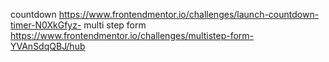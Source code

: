 countdown 
https://www.frontendmentor.io/challenges/launch-countdown-timer-N0XkGfyz-
multi step form
https://www.frontendmentor.io/challenges/multistep-form-YVAnSdqQBJ/hub